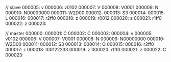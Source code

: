 // slave
000005: v
000006: v0102
000007: V
000008: V0001
000009: N
000010: N00000000
000011: W2D00
000012: 
000013: S3
000014: 
000015: L
000016: 
000017: r2ff0
000018: z
000019: r0012
000020: z
000021: r1ff0
000022: z
000023: 

// master
000000: 
000001: C
000002: C
000003: 
000004: v
000005: v0102
000006: V
000007: V0001
000008: N
000009: N00000000
000010: W2D00
000011: 
000012: S3
000013: 
000014: O
000015: 
000016: r2ff0
000017: z
000018: t00122233
000019: z
000020: r1ff0
000021: z
000022: C
000023: 
